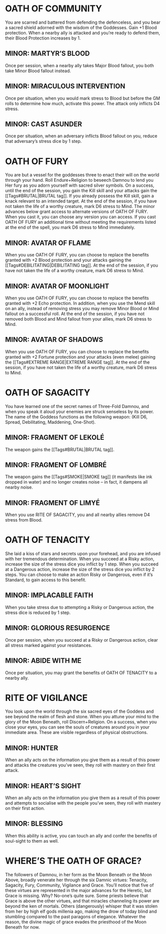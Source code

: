 # OATH OF COMMUNITY
You are scarred and battered from defending the defenceless,
and you bear a sacred shield adorned with the wisdom
of the Goddesses. Gain +1 Blood protection. When a
nearby ally is attacked and you’re ready to defend
them, their Blood Protection increases by 1.

## MINOR: MARTYR’S BLOOD
Once per session, when a nearby ally takes Major Blood fallout, you both take Minor Blood fallout instead.

## MINOR: MIRACULOUS INTERVENTION
Once per situation, when you would mark stress to Blood but before the GM rolls to determine how much, activate this power. The attack only inflicts D4 stress.

## MINOR: CAST ASUNDER
Once per situation, when an adversary inflicts Blood fallout on you, reduce that adversary’s stress dice by 1 step.

# OATH OF FURY
You are but a vessel for the goddesses three to enact their will on the world through your hand. Roll Endure+Religion to beseech Damnou to lend you Her fury as you adorn yourself with sacred silver symbols. 
On a success, until the end of the session, you gain the Kill skill and your attacks gain the [[Tags#BRUTAL|BRUTAL tag]]. If you already possess the Kill skill, gain a knack relevant to an intended target. At the end of the session, if you have not taken the life of a worthy creature, mark D6 stress to Mind. 
The minor advances below grant access to alternate versions of OATH OF FURY. When you cast it, you can choose any version you can access. If you cast OATH OF FURY an additional time without meeting the requirements listed at the end of the spell, you mark D6 stress to Mind immediately.

## MINOR: AVATAR OF FLAME
When you use OATH OF FURY, you can choose to replace the benefits granted with +2 Blood protection and your attacks gaining the [[Tags#DEBILITATING|DEBILITATING tag]]. At the end of the session, if you have not taken the life of a worthy creature, mark D6 stress to Mind.

## MINOR: AVATAR OF MOONLIGHT
When you use OATH OF FURY, you can choose to replace the benefits granted with +2 Echo protection. In addition, when you use the Mend skill on an ally, instead of removing stress you may remove Minor Blood or Mind fallout on a successful roll. At the end of the session, if you have not removed both Blood and Mind fallout from your allies, mark D6 stress to Mind.

## MINOR: AVATAR OF SHADOWS
When you use OATH OF FURY, you can choose to replace the benefits granted with +2 Fortune protection and your attacks (even melee) gaining the [[Tags#EXTREME RANGE|EXTREME RANGE tag]]. At the end of the session, if you have not taken the life of a worthy creature, mark D6 stress to Mind.

# OATH OF SAGACITY
You have learned one of the secret names of Three-Fold Damnou, and when you speak it aloud your enemies are struck senseless by its power. The name of the Goddess functions as the following weapon: (Kill D6, Spread, Debilitating, Maddening, One-Shot).

## MINOR: FRAGMENT OF LEKOLÉ
The weapon gains the [[Tags#BRUTAL|BRUTAL tag]].

## MINOR: FRAGMENT OF LOMBRÉ
The weapon gains the [[Tags#SMOKE|SMOKE tag]] (it manifests like ink dropped in water) and no longer creates noise – in fact, it dampens all nearby noise.

## MINOR: FRAGMENT OF LIMYÉ
When you use RITE OF SAGACITY, you and all nearby allies remove D4 stress from Blood.

# OATH OF TENACITY
She laid a kiss of stars and secrets upon your forehead, and you are infused with her tremendous determination.
When you succeed at a Risky action, increase the size of the stress dice you inflict by 1 step. When you succeed at a Dangerous action, increase the size of the stress dice you inflict by 2 steps.
You can choose to make an action Risky or Dangerous, even if it’s Standard, to gain access to this benefit.

## MINOR: IMPLACABLE FAITH
When you take stress due to attempting a Risky or Dangerous action, the stress dice is reduced by 1 step.

## MINOR: GLORIOUS RESURGENCE
Once per session, when you succeed at a Risky or Dangerous action, clear all stress marked against your resistances.

## MINOR: ABIDE WITH ME
Once per situation, you may grant the benefits of OATH OF TENACITY to a nearby ally.

# RITE OF VIGILANCE
You look upon the world through the six sacred eyes of the Goddess and see beyond the realm of flesh and stone. 
When you attune your mind to the glory of the Moon Beneath, roll Discern+Religion. On a success, when you close your eyes, you can see the souls of creatures around you in your immediate area. These are visible regardless of physical obstructions.

## MINOR: HUNTER
When an ally acts on the information you give them as a result of this power and attacks the creatures you’ve seen, they roll with mastery on their first attack.

## MINOR: HEART’S SIGHT
When an ally acts on the information you give them as a result of this power and attempts to socialise with the people you’ve seen, they roll with mastery on their first action.

## MINOR: BLESSING
When this ability is active, you can touch an ally and confer the benefits of soul-sight to them as well.

# WHERE’S THE OATH OF GRACE?
The followers of Damnou, in her form as the Moon Beneath or the Moon Above, broadly venerate her through the six Damnic virtues: Tenacity, Sagacity, Fury, Community, Vigilance and Grace. 
You’ll notice that five of these virtues are represented in the major advances for the Heretic, but Grace is missing. Why? No-one’s quite sure.
Some priests believe that Grace is above the other virtues, and that miracles channeling its power are beyond the ken of mortals. Others (dangerously) whisper that it was stolen from her by high elf gods millenia ago, making the drow of today blind and stumbling compared to the past paragons of elegance. Whatever the reason, the divine magic of grace evades the priesthood of the Moon Beneath for now.